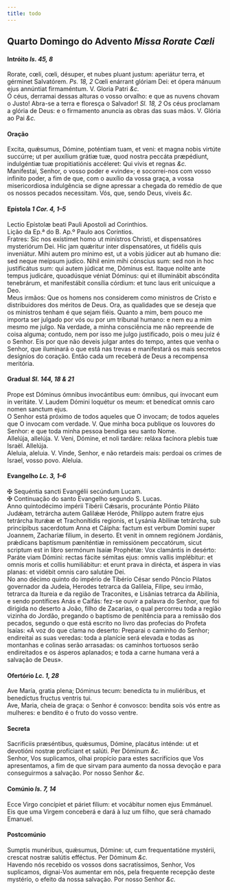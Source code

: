 ```yaml
---
title: todo
---
```

<h2 class="text-center">Quarto Domingo do Advento <em>Missa Rorate Cœli</em></h2>

<h4 class="text-center">Intróito <em>Is. 45, 8</em></h4>

<div class="container-fluid">
<div class="row">
<div class="dropcap text-justify">
Rorate, cœli, cœli, désuper, et nubes pluant justum: aperiátur terra, et gérminet Salvatórem.
<em>Ps. 18, 2</em> Cœli enárrant glóriam Dei: et ópera mánuum ejus annúntiat firmaméntum.
V. Gloria Patri <em>&c.</em>
</div>
<div class="dropcap text-justify">
Ó céus, derramai dessas alturas o vosso orvalho: e que as nuvens chovam o Justo! Abra-se a terra e floresça o Salvador!
<em>Sl. 18, 2</em> Os céus proclamam a glória de Deus: e o firmamento anuncia as obras das suas mãos.
V. Glória ao Pai <em>&c.</em>
</div>
</div>
</div>

<h4 class="text-center">Oração</h4>

<div class="container-fluid">
<div class="row">
<div class="dropcap text-justify">
Excita, quǽsumus, Dómine, poténtiam tuam, et veni: et magna nobis virtúte succúrre; ut per auxílium grátiæ tuæ, quod nostra peccáta præpédiunt, indulgéntiæ tuæ propitiatiónis accéleret: Qui vivis et regnas <em>&c.</em>
</div>
<div class="dropcap text-justify">
Manifestai, Senhor, o vosso poder e «vinde»; e socorrei-nos com vosso infinito poder, a fim de que, com o auxílio da vossa graça, a vossa misericordiosa indulgência se digne apressar a chegada do remédio de que os nossos pecados necessitam. Vós, que, sendo Deus, viveis <em>&c.</em>
</div>
</div>
</div>

<h4 class="text-center">Epístola <em>1 Cor. 4, 1–5</em></h4>

<div class="container-fluid">
<div class="row">
<div class="text-justify">
Lectio Epístolæ beati Pauli Apostoli ad Corinthios.
</div>
<div class="text-justify">
Lição da Ep.ª do B. Ap.º Paulo aos Coríntios.
</div>
<div class="dropcap text-justify">
Fratres: Sic nos exístimet homo ut minístros Christi, et dispensatóres mysteriórum Dei. Hic jam quǽritur inter dispensatóres, ut fidélis quis inveniátur. Mihi autem pro mínimo est, ut a vobis júdicer aut ab humano die: sed neque meípsum judico. Nihil enim mihi cónscius sum: sed non in hoc justificátus sum: qui autem júdicat me, Dóminus est. Itaque nolíte ante tempus judicáre, quoadúsque véniat Dóminus: qui et illuminábit abscóndita tenebrárum, et manifestábit consília córdium: et tunc laus erit unicuique a Deo.
</div>
<div class="dropcap text-justify">
Meus irmãos: Que os homens nos considerem como ministros de Cristo e distribuidores dos méritos de Deus. Ora, as qualidades que se deseja que os ministros tenham é que sejam fiéis. Quanto a mim, bem pouco me importa ser julgado por vós ou por um tribunal humano: e nem eu a mim mesmo me julgo. Na verdade, a minha consciência me não repreende de coisa alguma; contudo, nem por isso me julgo justificado, pois o meu juiz é o Senhor. Eis por que não deveis julgar antes do tempo, antes que venha o Senhor, que iluminará o que está nas trevas e manifestará os mais secretos desígnios do coração. Então cada um receberá de Deus a recompensa meritória.
</div>
</div>
</div>

<h4 class="text-center">Gradual <em>Sl. 144, 18 & 21</em></h4>

<div class="container-fluid">
<div class="row">
<div class="dropcap text-justify">
Prope est Dóminus ómnibus invocántibus eum: ómnibus, qui ínvocant eum in veritáte.
V. Laudem Dómini loquétur os meum: et benedícat omnis caro nomen sanctum ejus.
</div>
<div class="dropcap text-justify">
O Senhor está próximo de todos aqueles que O invocam; de todos aqueles que O invocam com verdade.
V. Que minha boca publique os louvores do Senhor: e que toda minha pessoa bendiga seu santo Nome.
</div>
<div class="text-justify">
Allelúja, allelúja. V. Veni, Dómine, et noli tardáre: reláxa facínora plebis tuæ Israël. Allelúja.
</div>
<div class="text-justify">
Aleluia, aleluia. V. Vinde, Senhor, e não retardeis mais: perdoai os crimes de Israel, vosso povo. Aleluia.
</div>
</div>
</div>

<h4 class="text-center">Evangelho <em>Lc. 3, 1–6</em></h4>
</h4>

<div class="container-fluid">
<div class="row">
<div class="text-justify">
<span class="text-danger">&#10016;</span> Sequéntia sancti Evangélii secúndum Lucam.
</div>
<div class="text-justify">
<span class="text-danger">&#10016;</span> Continuação do santo Evangelho segundo S. Lucas.
</div>
<div class="dropcap text-justify">
Anno quintodécimo impérii Tibérii Cǽsaris, procuránte Póntio Piláto Judǽam, tetrárcha autem Galilǽæ Heróde,
Philíppo autem fratre ejus tetrárcha Iturǽæ et Trachonítidis regionis, et Lysánia Abilínæ tetrárcha, sub
princípibus sacerdotum Anna et Cáipha: factum est verbum Domini super Joannem, Zacharíæ filium, in deserto.
Et venit in omnem regiónem Jordánis, prǽdicans baptísmum pæniténtiæ in remissiónem peccatórum, sicut
scriptum est in libro sermónum Isaíæ Prophétæ: Vox clamántis in desérto: Paráte viam Dómini: rectas fácite
sémitas ejus: omnis vallis implébitur: et omnis moris et collis humiliábitur: et erunt prava in dirécta, et
áspera in vias planas: et vidébit omnis caro salutáre Dei.
</div>
<div class="dropcap text-justify">
No ano décimo quinto do império de Tibério César sendo Pôncio Pilatos governador da Judeia, Herodes tetrarca da Galileia, Filipe, seu irmão, tetrarca da Itureia e da região de Traconites, e Lisânias tetrarca da Abilínia, e sendo pontífices Anás e Caifás: fez-se ouvir a palavra do Senhor, que foi dirigida no deserto a João, filho de Zacarias, o qual percorreu toda a região vizinha do Jordão, pregando o baptismo de penitência para a remissão dos pecados, segundo o que está escrito no livro das profecias do Profeta Isaías: «A voz do que clama no deserto: Preparai o caminho do Senhor; endireitai as suas veredas: toda a planície será elevada e todas as montanhas e colinas serão arrasadas: os caminhos tortuosos serão endireitados e os ásperos aplanados; e toda a carne humana verá a salvação de Deus».
</div>
</div>
</div>

<h4 class="text-center">Ofertório <em>Lc. 1, 28</em></h4>

<div class="container-fluid">
<div class="row">
<div class="dropcap text-justify">
Ave María, gratia plena; Dóminus tecum: benedícta tu in muliéribus, et benedíctus fructus ventris tui.
</div>
<div class="dropcap text-justify">
Ave, Maria, cheia de graça: o Senhor é convosco: bendita sois vós entre as mulheres: e bendito é o fruto do vosso ventre.
</div>
</div>
</div>

<h4 class="text-center">Secreta</h4>

<div class="container-fluid">
<div class="row">
<div class="dropcap text-justify">
Sacrificiis præséntibus, quǽsumus, Dómine, placátus inténde: ut et devotióni nostræ profíciant et salúti. Per Dóminum <em>&c.</em>
</div>
<div class="dropcap text-justify">
Senhor, Vos suplicamos, olhai propício para estes sacrifícios que Vos apresentamos, a fim de que sirvam para aumento da nossa devoção e para conseguirmos a salvação. Por nosso Senhor <em>&c.</em>
</div>
</div>
</div>

<h4 class="text-center">Comúnio <em>Is. 7, 14</em></h4>

<div class="container-fluid">
<div class="row">
<div class="dropcap text-justify">
Ecce Virgo concípiet et páriet fílium: et vocábitur nomen ejus Emmánuel.
</div>
<div class="dropcap text-justify">
Eis que uma Virgem conceberá e dará à luz um filho, que será chamado Emanuel.
</div>
</div>
</div>

<h4 class="text-center">Postcomúnio</h4>

<div class="container-fluid">
<div class="row">
<div class="dropcap text-justify">
Sumptis munéribus, quǽsumus, Dómine: ut, cum frequentatióne mystérii, crescat nostræ salútis efféctus. Per Dóminum <em>&c.</em>
</div>
<div class="dropcap text-justify">
Havendo nós recebido os vossos dons sacratíssimos, Senhor, Vos suplicamos, dignai-Vos aumentar em nós, pela frequente recepção deste mystério, o efeito da nossa salvação. Por nosso Senhor <em>&c.</em>
</div>
</div>
</div>

